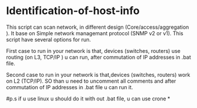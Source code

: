 # Identification-of-host-info
This script can scan network, in different design (Core/access/aggregation ). It base on Simple network managemant protocol (SNMP v2 or v1). This script have several options for run.

First case to run in your network is that, devices (switches, routers) use routing (on L3, TCP/IP ) u can run, after commutation of IP addresses in .bat file.

Second case to run in your network is that,devices (switches, routers) work on L2 (TCP/IP). SO than u need to uncomment all comments and after commutation of IP addresses in .bat file u can run it. 

#p.s if u use linux u should do it with out .bat file, u can use crone *
